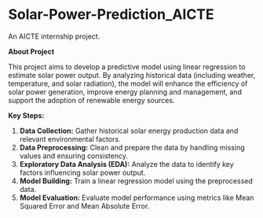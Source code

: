 # Solar-Power-Prediction_AICTE
An AICTE internship project.

**About Project**

This project aims to develop a predictive model using linear regression to estimate solar power output. By analyzing historical data (including weather, temperature, and solar radiation), the model will enhance the efficiency of solar power generation, improve energy planning and management, and support the adoption of renewable energy sources.

**Key Steps:**

1. **Data Collection:** Gather historical solar energy production data and relevant environmental factors.
2. **Data Preprocessing:** Clean and prepare the data by handling missing values and ensuring consistency.
3. **Exploratory Data Analysis (EDA):** Analyze the data to identify key factors influencing solar power output.
4. **Model Building:** Train a linear regression model using the preprocessed data.
5. **Model Evaluation:** Evaluate model performance using metrics like Mean Squared Error and Mean Absolute Error.
